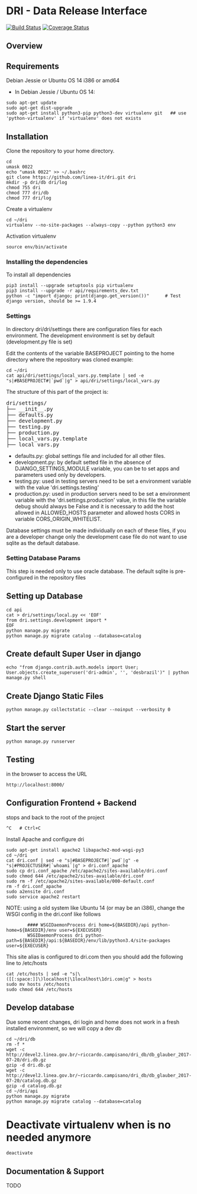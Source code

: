 # DRI - Data Release Interface

[![Build Status](https://travis-ci.org/linea-it/dri.svg?branch=master)](https://travis-ci.org/linea-it/dri)
[![Coverage Status](https://coveralls.io/repos/github/linea-it/dri/badge.svg?branch=develop)](https://coveralls.io/github/linea-it/dri?branch=develop)

## Overview

## Requirements

Debian Jessie or Ubuntu OS 14
i386 or amd64

* In Debian Jessie / Ubuntu OS 14:

```
sudo apt-get update
sudo apt-get dist-upgrade
sudo apt-get install python3-pip python3-dev virtualenv git   ## use 'python-virtualenv' if 'virtualenv' does not exists
```

## Installation

Clone the repository to your home directory.

```
cd
umask 0022
echo "umask 0022" >> ~/.bashrc
git clone https://github.com/linea-it/dri.git dri
mkdir -p dri/db dri/log
chmod 755 dri
chmod 777 dri/db
chmod 777 dri/log
```

Create a virtualenv

```
cd ~/dri
virtualenv --no-site-packages --always-copy --python python3 env
```

Activation virtualenv

```
source env/bin/activate
```

### Installing the dependencies

To install all dependencies

```
pip3 install --upgrade setuptools pip virtualenv
pip3 install --upgrade -r api/requirements_dev.txt
python -c "import django; print(django.get_version())"      # Test django version, should be >= 1.9.4
```

### Settings

In directory dri/dri/settings there are configuration files for each environment.
The development environment is set by default (development.py file is set)

Edit the contents of the variable BASEPROJECT pointing to the home directory where the repository was cloned example:

```
cd ~/dri
cat api/dri/settings/local_vars.py.template | sed -e "s|#BASEPROJECT#|`pwd`|g" > api/dri/settings/local_vars.py
```

The structure of this part of the project is:

<pre>
dri/settings/
├── __init__.py
├── defaults.py
├── development.py
├── testing.py
├── production.py
├── local_vars.py.template
├── local_vars.py
</pre>

- defaults.py: global settings file and included for all other files.
- development.py: by default setted file in the absence of DJANGO_SETTINGS_MODULE variable, you can be to set apps and parameters used only by developers.
- testing.py: used in testing servers need to be set a environment variable with the value 'dri.settings.testing'
- production.py: used in production servers need to be set a environment variable with the 'dri.settings.production' value,
 in this file the variable debug should always be False and it is necessary to add the host allowed in ALLOWED_HOSTS
 parameter and allowed hosts CORS in variable CORS_ORIGIN_WHITELIST.

Database settings must be made individually on each of these files,
if you are a developer change only the development case file do not want to use sqlite as the default database.

### Setting Database Params

This step is needed only to use oracle database. The default sqlite is pre-configured in the repository files

## Setting up Database

```
cd api
cat > dri/settings/local.py << 'EOF'
from dri.settings.development import *
EOF
python manage.py migrate
python manage.py migrate catalog --database=catalog
```

## Create default Super User in django

```
echo "from django.contrib.auth.models import User; User.objects.create_superuser('dri-admin', '', 'desbrazil')" | python manage.py shell
```

## Create Django Static Files

```
python manage.py collectstatic --clear --noinput --verbosity 0
```

## Start the server

```
python manage.py runserver
```

## Testing
in the browser to access the URL

```
http://localhost:8000/
```

## Configuration Frontend + Backend

stops and back to the root of the project

```
^C   # Ctrl+C
```

Install Apache and configure dri

```
sudo apt-get install apache2 libapache2-mod-wsgi-py3
cd ~/dri
cat dri.conf | sed -e "s|#BASEPROJECT#|`pwd`|g" -e "s|#PROJECTUSER#|`whoami`|g" > dri.conf_apache
sudo cp dri.conf_apache /etc/apache2/sites-available/dri.conf
sudo chmod 644 /etc/apache2/sites-available/dri.conf
sudo rm -f /etc/apache2/sites-available/000-default.conf
rm -f dri.conf_apache
sudo a2ensite dri.conf
sudo service apache2 restart
```

NOTE: using a old system like Ubuntu 14 (or may be an i386), change the WSGI config in the dri.conf like follows

```
        #### WSGIDaemonProcess dri home=${BASEDIR}/api python-home=${BASEDIR}/env user=${EXECUSER}
        WSGIDaemonProcess dri python-path=${BASEDIR}/api:${BASEDIR}/env/lib/python3.4/site-packages user=${EXECUSER}
```

This site alias is configured to dri.com
then you should add the following line to /etc/hosts

```
cat /etc/hosts | sed -e "s|\([[:space:]]\)localhost|\1localhost\1dri.com|g" > hosts
sudo mv hosts /etc/hosts
sudo chmod 644 /etc/hosts
```

## Develop database

Due some recent changes, dri login and home does not work in a fresh installed environment, so we will copy a dev db

```
cd ~/dri/db
rm -f *
wget -c http://devel2.linea.gov.br/~riccardo.campisano/dri_db/db_glauber_2017-07-20/dri.db.gz
gzip -d dri.db.gz
wget -c http://devel2.linea.gov.br/~riccardo.campisano/dri_db/db_glauber_2017-07-20/catalog.db.gz
gzip -d catalog.db.gz
cd ~/dri/api
python manage.py migrate
python manage.py migrate catalog --database=catalog
```

# Deactivate virtualenv when is no needed anymore

```
deactivate
```

## Documentation & Support

TODO
